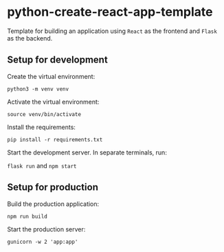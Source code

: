 # python-create-react-app-template

Template for building an application using `React` as the frontend and
`Flask` as the backend.

## Setup for development
Create the virtual environment:

```python3 -m venv venv```

Activate the virtual environment:

```source venv/bin/activate```

Install the requirements:

```pip install -r requirements.txt```

Start the development server. In separate terminals, run:

```flask run``` and  ```npm start```

## Setup for production

Build the production application:

```npm run build```

Start the production server:

```gunicorn -w 2 'app:app'```
